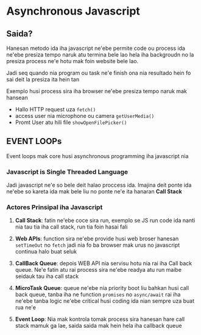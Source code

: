 # Asynchronous Javascript

## Saida?
Hanesan metodo ida iha javascript ne'ebe permite code ou process ida ne'ebe presiza tempo naruk atu termina bele lao hela iha backgroudn no la presiza process ne'e hotu mak foin website bele lao.

Jadi seq quando nia program ou task ne'e finish ona nia resultado hein fo sai deit la presiza ita hein tan

Exemplo husi process sira iha browser ne'ebe presiza tempo naruk mak hansean
* Hallo HTTP request uza `fetch()`
* access user nia microphone ou camera `getUserMedia()`
* Promt User atu hili file `showOpenFilePicker()`


## EVENT LOOPs

Event loops mak core husi asynchronous programming iha javascript nia

   ### Javascript is Single Threaded Language
   Jadi javascript ne'e so bele deit halao proccess ida. Imajina deit ponte ida ne'ebe so kareta ida mak bele liu no ponte ne'e ita hanaran **Call Stack**

### Actores Prinsipal iha Javascript
1. **Call Stack**: fatin ne'ebe coce sira run, exemplo se JS run code ida nanti nia tau tia iha call stack, run tia foin hasai fali
   
2. **Web APIs**: function sira ne'ebe provide husi web broser hanesan `setTimeOut` no  `fetch` jadi nia fo ba browser mak urus no javascript continua halo buat seluk 

3. **CallBack Queue**: depois WEB API nia servisu hotu nia rai iha Call back queue. Ne'e fatin atu rai process sira ne'ebe readya atu run maibe seidauk tau iha call stack

4. **MicroTask Queue**: queue ne'ebe nia priority boot liu bahkan husi call back queue, tanba iha ne function `promises` no  `async/await` rai iha ne'ebe tanba logic ne'ebe critical husi coding ida nian sempre uza buat rua ne'e

5. **Event Loop**: Nia mak kontrola tomak process sira hanesan hare call stack mamuk ga lae, saida saida mak hein hela iha callback queue
